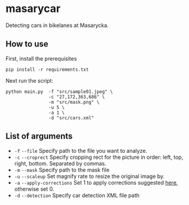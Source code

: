 # masarycar
Detecting cars in bikelanes at Masarycka.

## How to use

First, install the prerequisites
```
pip install -r requirements.txt
```

Next run the script:
```
python main.py  -f "src/sample01.jpeg" \
                -c "27,172,363,686" \
                -m "src/mask.png" \
                -u 5 \
                -a 1 \
                -d "src/cars.xml"
```

## List of arguments
-  `-f` `--file` Specify path to the file you want to analyze.
-  `-c` `--croprect` Specify cropping rect for the picture in order: left, top, right, bottom. Separated by commas.
- `-m` `--mask` Specify path to the mask file
- `-u` `--scaleup` Set magnify rate to resize the original image by.
- `-a` `--apply-corrections` Set 1 to apply corrections suggested [here](https://github.com/saineshnakra/Vehicle-detection-image-and-video/blob/main/VehicleDetection.ipynb), otherwise set 0.
- `-d` `--detection` Specify car detection XML file path